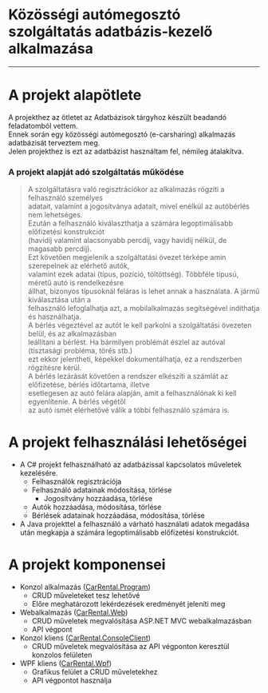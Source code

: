 # Közösségi autómegosztó szolgáltatás adatbázis-kezelő alkalmazása
---
# A projekt alapötlete
A projekthez az ötletet az Adatbázisok tárgyhoz készült beadandó feladatomból vettem.  
Ennek során egy közösségi autómegosztó (e-carsharing) alkalmazás adatbázisát terveztem meg.  
Jelen projekthez is ezt az adatbázist használtam fel, némileg átalakítva.  

### A projekt alapját adó szolgáltatás működése

>A szolgáltatásra való regisztrációkor az alkalmazás rögzíti a felhasználó személyes  
>adatait, valamint a jogosítványa adatait, mivel enélkül az autóbérlés nem lehetséges.  
>Ezután a felhasználó kiválaszthatja a számára legoptimálisabb előfizetési konstrukciót  
>(havidíj valamint alacsonyabb percdíj, vagy havidíj nélkül, de magasabb percdíj).  
>Ezt követően megjelenik a szolgáltatási övezet térképe amin szerepelnek az elérhető autók,  
>valamint ezek adatai (típus, pozíció, töltöttség). Többféle típusú, méretű autó is rendelkezésre  
>állhat, bizonyos típusoknál feláras is lehet annak a használata. A jármű kiválasztása után a  
>felhasználó lefoglalhatja azt, a mobilalkalmazás segítségével indíthatja és használhatja.  
>A bérlés végeztével az autót le kell parkolni a szolgáltatási övezeten belül, és az alkalmazásban  
>leállítani a bérlést. Ha bármilyen problémát észlel az autóval (tisztasági probléma, törés stb.)  
>ezt ekkor jelentheti, képekkel dokumentálhatja, ez a rendszerben rögzítésre kerül.  
>A bérlés lezárását követően a rendszer elkészíti a számlát az előfizetése, bérlés időtartama, illetve  
>esetlegesen az autó felára alapján, amit a felhasználónak ki kell egyenlítenie. A bérlés végétől  
>az autó ismét elérhetővé válik a többi felhasználó számára is.  

# A projekt felhasználási lehetőségei
* A C# projekt felhasználható az adatbázissal kapcsolatos műveletek kezelésére. 
    * Felhasználók regisztrációja
    * Felhasználó adatainak módosítása, törlése
       * Jogosítvány hozzáadása, törlése
    * Autók hozzáadása, módosítása, törlése
    * Bérlések adatainak hozzáadása, módosítása, törlése
* A Java projekttel a felhasználó a várható használati adatok megadása után  megkapja a számára legoptimálisabb előfizetési konstrukciót.

# A projekt komponensei

* Konzol alkalmazás ([CarRental.Program](https://github.com/bozsobence/prog4_project/tree/master/CSHARP/OENIK_PROG3_2019_2_DYHHAC/CarRental.Program))
    * CRUD műveleteket tesz lehetővé
    * Előre meghatározott lekérdezések eredményét jeleníti meg
* Webalkalmazás ([CarRental.Web](https://github.com/bozsobence/prog4_project/tree/master/CSHARP/OENIK_PROG3_2019_2_DYHHAC/CarRental.Web))
    * CRUD műveletek megvalósítása ASP.NET MVC webalkalmazásban
    * API végpont
* Konzol kliens ([CarRental.ConsoleClient](https://github.com/bozsobence/prog4_project/tree/master/CSHARP/OENIK_PROG3_2019_2_DYHHAC/CarRental.ConsoleClient))
    * CRUD műveletek megvalósítása az API végponton keresztül konzolos felületen
* WPF kliens ([CarRental.Wpf](https://github.com/bozsobence/prog4_project/tree/master/CSHARP/OENIK_PROG3_2019_2_DYHHAC/CarRental.Wpf))
    * Grafikus felület a CRUD műveletekhez
    * API végpontot használja